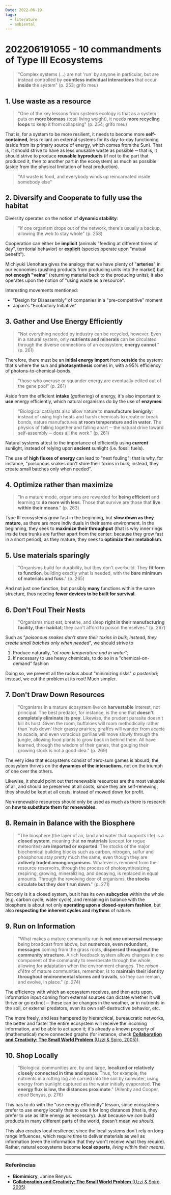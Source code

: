 ```yaml
---
Date: 2022-06-19
tags:
  - literature
  - ambiental
---
```

# 202206191055 - 10 commandments of Type III Ecosystems
> "Complex systems (...) are not 'run' by anyone in particular, but are instead controlled by **countless individual interactions** that occur **inside** the system" (p. 253; grifo meu)

## 1. Use waste as a resource
> "One of the key lessons from systems ecology is that as a system puts on **more biomass** (total living weight), it needs **more recycling loops** to keep it from collapsing" (p. 254; grifo meu)

That is, for a system to be more resilient, it needs to become more **self-contained**, less reliant on external systems for its day-to-day functioning (aside from its primary source of energy, which comes from the Sun). That is, it should strive to have as less unusable waste as possible ─ that is, it should strive to produce **reusable byproducts** (if not to the part that produced it, then to another part in the ecosystem) as much as possible (aside from the physical limitation of heat production).

> "All waste is food, and everybody winds up reincarnated inside somebody else"


## 2. Diversify and Cooperate to fully use the habitat
Diversity operates on the notion of **dynamic stability**:
> "if one organism drops out of the network, there's usually a backup, allowing the web to stay whole" (p. 258)

Cooperation can either be **implicit** (animals "feeding at different times of day", territorial behavior) or **explicit** (species operate upon "mutual benefit").

Michiyuki Uenohara gives the analogy that we have plenty of "**arteries**" in our economies (pushing products from producing units into the market) but **not enough "veins"** (returning material back to the producing units); it also operates upon the notion of "using waste as a resource".

Interesting movements mentioned:
* "Design for Disassembly" of companies in a "pre-competitive" moment
* Japan's "Ecofactory Initiative"


## 3. Gather and Use Energy Efficiently
> "Not everything needed by industry can be recycled, however.
> Even in a natural system, only **nutrients and minerals** can be circulated through the diverse connections of an ecosystem; **energy cannot**." (p. 261)

Therefore, there must be an **initial energy import** from **outside** the system: that's where the sun and **photosynthesis** comes in, with a 95% efficiency of photons-to-chemical-bonds.

> "those who overuse or squander energy are eventually edited out of the gene pool" (p. 261)

Aside from the efficient **intake** (*gathering*) of energy, it's also important to **use** energy efficiently, which natural organisms do by the use of **enzymes**:
> "Biological catalysts also allow nature to **manufacture benignly**: instead of using high heats and harsh chemicals to create or break bonds, nature manufactures **at room temperature and in water**.
> The physics of falling together and falling apart ─ the natural drive toward self-assembly ─ does all the work." (p. 261)

Natural systems attest to the importance of efficiently using **current** sunlight, instead of relying upon **ancient** sunlight (i.e. fossil fuels). 

The use of **high fluxes of energy** can lead to "nest fouling"; that is why, for instance, "poisonous snakes don't store their toxins in bulk; instead, they create small batches only when needed".

## 4. Optimize rather than maximize
> "In a mature mode, organisms are rewarded for **being efficient** and learning to **do more with less**.
> Those that survive are those that **live within their means**." (p. 263)

Type III ecosystems grow fast in the beginning, but **slow down as they mature**, as there are more individuals in their same environment. In the beginning, they seek to **maximize their throughput** (that is why inner rings inside tree trunks are further apart from the center: because they grow fast in a short period); as they mature, they seek to **optimize their metabolism**.

## 5. Use materials sparingly
> "Organisms build for durability, but they don't overbuild.
> They **fit form to function**, building exactly what is needed, with the **bare minimum of materials and fuss**." (p. 265)

And not just one function, but possibly **many** functions within the same structure, thus needing **fewer devices to be built for survival**.

## 6. Don't Foul Their Nests
> "Organisms must eat, breathe, and sleep **right in their manufacturing facility, their habitat**; they can't afford to poison themselves." (p. 267)

Such as "*poisonous snakes don't store their toxins in bulk; instead, they create small batches only when needed*", we should strive to
1. Produce naturally, "*at room temperature and in water*";
2. If necessary to use heavy chemicals, to do so in a "chemical-on-demand" fashion

Doing so, we prevent all the ruckus about "minimizing risks" *a posteriori*; instead, we cut the problem at its root! Much simpler.

## 7. Don't Draw Down Resources
> "Organisms in a mature ecosystem live on **harvestable** interest, not principal. 
> The best predator, for instance, is the one that **doesn't completely eliminate its prey**.
> Likewise, the prudent parasite doesn't kill its host.
> Given the room, buffaloes will roam methodically rather than 'nub down' their grassy prairies;
> giraffes will wander from acacia to acacia;
> and even voracious gorillas will move slowly through the jungle, allowing food plants to grow back in behind them.
> All have learned, through the wisdom of their genes, that gouging their growing stock is not a good idea." (p. 269)

The very idea that ecosystems consist of zero-sum games is absurd; the ecosystem thrives on the **dynamics of the interactions**, not on the triumph of one over the others. 

Likewise, it should point out that renewable resources are the most valuable of all, and should be preserved at all costs; since they are self-renewing, they should be kept at all costs, instead of mowed down for profit. 

Non-renewable resources should only be used as much as there is research on **how to substitute them for renewables**.

## 8. Remain in Balance with the Biosphere
> "The biosphere (the layer of air, land and water that supports life) is a **closed system**, meaning that **no materials** (except for rogue meteorites) **are imported or exported**. The stocks of the major biochemical building blocks such as carbon, nitrogen, sulfur and phosphorus stay pretty much the same, even though they are **actively traded among organisms**.
> Whatever is removed from the resource reservoirs, through the process of photosynthesizing, respiring, growing, mineralizing, and decaying, is replaced in equal amounts.
> Through the revolving door of organisms, **the stocks circulate but they don't run down**." (p. 271)

Not only is it a closed system, but it has its own **subcycles** within the whole (e.g. carbon cycle, water cycle), and remaining in balance with the biosphere is about not only **operating upon a closed-system fashion**, but also **respecting the inherent cycles and rhythms** of nature.

## 9. Run on Information
> "What makes a mature community run is **not one universal message** being broadcast from above, but **numerous, even redundant, messages** coming from the grass roots, **dispersed throughout the community structure**.
> A rich feedback system allows changes in one component of the community to reverberate through the whole, allowing for adaptation when the environment changes.
> The *raison d'être* of mature communities, remember, is to **maintain their identity throughout environmental storms and travails**, so they can remain, and evolve, in place." (p. 274)

The efficiency with which an ecosystem receives, and then acts upon, information input coming from external sources can dictate whether it will thrive or go extinct ─ these can be changes in the weather, or in nutrients in the soil, or external predators, even its own self-destructive behavior, etc. 

The more freely, and less hampered by hierarchical, bureaucratic networks, the better and faster the entire ecosystem will receive the incoming information, and be able to act upon it; it's already a known property of (mathematical) more connected graphs (for instance, check [**Collaboration and Creativity: The Small World Problem** (Uzzi & Spiro, 2005)](https://www.jstor.org/stable/pdf/10.1086/432782.pdf?casa_token=-JdDvgppLjcAAAAA:kozgJkJwWG7IPCokChor237pwFw4N2oF_MUMuCZZSu99J641vSznEQN8FyCGJwNXvRKmr96wC7EkCGzo7LSZ18IRyhYaf0TaQ43XwOODz0Yf5kJ_kIzFeQ)).

## 10. Shop Locally
> "Biological communities are, by and large, **localized or relatively closely connected in time and space**. Thus, for example, the nutrients in a rotting log are carried into the soil by rainwater, using energy from sunlight captured as the water initially evaporated. 
> **The energy flux is low, the distances proximate**." (Allenby and Cooper, *apud* Benyus, p. 276)

This has to do with the "use energy efficiently" lesson, since ecosystems prefer to use energy locally than to use it for long distances (that is, they prefer to use as little energy as necessary). Just because we *can* build products in many different parts of the world, doesn't mean we *should*.

This also creates local resilience, since the local systems don't rely on long-range influences, which require time to deliver materials as well as information (even the information that they won't receive what they require). Rather, natural ecosystems become **local experts**, *living within their means*.

---
### Referências
- **Biomimicry**, Janine Benyus. 
- [**Collaboration and Creativity: The Small World Problem** (Uzzi & Spiro, 2005)](https://www.jstor.org/stable/pdf/10.1086/432782.pdf?casa_token=-JdDvgppLjcAAAAA:kozgJkJwWG7IPCokChor237pwFw4N2oF_MUMuCZZSu99J641vSznEQN8FyCGJwNXvRKmr96wC7EkCGzo7LSZ18IRyhYaf0TaQ43XwOODz0Yf5kJ_kIzFeQ)
